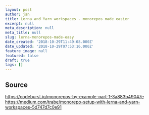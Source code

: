 ```yaml
---
layout: post
author: jan
title: Lerna and Yarn workspaces - monorepos made easier
excerpt: null
meta_description: null
meta_title: null
slug: lerna-monorepos-made-easy
date_created: '2018-10-29T11:49:08.000Z'
date_updated: '2018-10-29T07:53:16.000Z'
feature_image: null
featured: false
draft: true
tags: []
---
```

## Source

https://codeburst.io/monorepos-by-example-part-1-3a883b49047e
https://medium.com/trabe/monorepo-setup-with-lerna-and-yarn-workspaces-5d747d7c0e91
